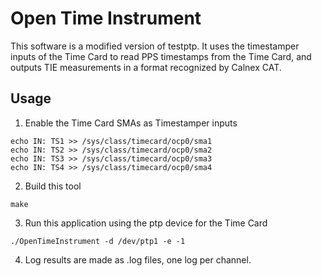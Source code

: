 # Open Time Instrument
This software is a modified version of testptp.
It uses the timestamper inputs of the Time Card to read PPS timestamps from the Time Card, and outputs TIE measurements in a format recognized by Calnex CAT.

## Usage
1. Enable the Time Card SMAs as Timestamper inputs
```
echo IN: TS1 >> /sys/class/timecard/ocp0/sma1
echo IN: TS2 >> /sys/class/timecard/ocp0/sma2
echo IN: TS3 >> /sys/class/timecard/ocp0/sma3
echo IN: TS4 >> /sys/class/timecard/ocp0/sma4
```
2. Build this tool
```
make
```
3. Run this application using the ptp device for the Time Card
```
./OpenTimeInstrument -d /dev/ptp1 -e -1 
```
4. Log results are made as .log files, one log per channel.

